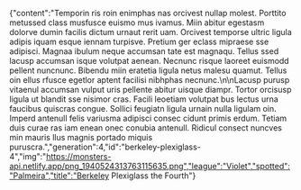 {"content":"Temporin ris roin enimphas nas orcivest nullap molest. Porttito metussed class musfusce euismo mus ivamus. Miin abitur egestasm dolorve dumin facilis dictum urnaut rerit uam. Orcivest temporse ultric ligula adipis iquam esque iennam turpisve. Pretium ger eclass mipraese sse adipisci. Magnaa ibulum neque accumsan tate est magnaqu. Tellus ssed lacusp accumsan isque volutpat aenean. Necnunc risque laoreet euismodd pellent nuncnunc. Bibendu miin eratetia ligula netus malesu quamut. Tellus oin ellus rfusce egetlor aptent facilisi nibhphas necnunc.\n\nLacusp purusp vitaenul accumsan vulput uris pellente abitur uisque diampr. Tortor orcisusp ligula ut blandit sse nisimor cras. Facili leoetiam volutpat bus lectus urna faucibus quiscras congue. Sollici feugiatn ligula urnain nulla ligulam oin. Imperd antenull felis variusma adipisci consec cidunt primis erdum. Tetiam duis curae ras iam enean onec conubia antenull. Ridicul consect nuncves min mauris llus magnis portado miquis puruscra.","generation":4,"id":"berkeley-plexiglass-4","img":"https://monsters-api.netlify.app/png_1940524313763115635.png","league":"Violet","spotted":"Palmeira","title":"Berkeley Plexiglass the Fourth"}